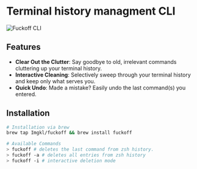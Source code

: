 # Terminal history managment CLI

![Fuckoff CLI](https://i.ibb.co/YdDrV2r/fuckoff.png)

## Features

- **Clear Out the Clutter**: Say goodbye to old, irrelevant commands cluttering up your terminal history.
- **Interactive Cleaning**: Selectively sweep through your terminal history and keep only what serves you.
- **Quick Undo**: Made a mistake? Easily undo the last command(s) you entered.

## Installation

````sh
# Installation via brew
brew tap Imgkl/fuckoff && brew install fuckoff

# Available Commands
> fuckoff # deletes the last command from zsh history.
> fuckoff -a # deletes all entries from zsh history
> fuckoff -i # interactive deletion mode
````
